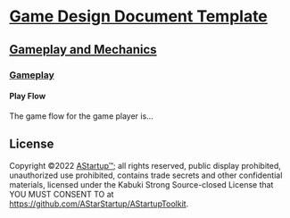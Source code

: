 # [Game Design Document Template](../../)

## [Gameplay and  Mechanics](../)

### [Gameplay](./)

#### Play Flow

The game flow for the game player is...

## License

Copyright ©2022 [AStartup™](https://astartup.net); all rights reserved, public display prohibited, unauthorized use prohibited, contains trade secrets and other confidential materials, licensed under the Kabuki Strong Source-closed License that YOU MUST CONSENT TO at <https://github.com/AStarStartup/AStartupToolkit>.
